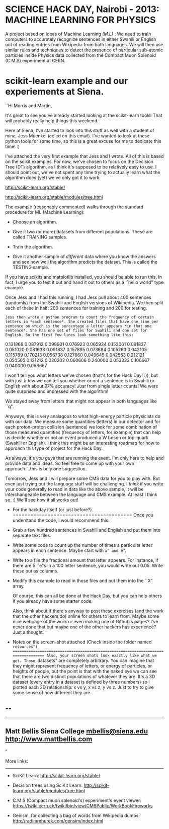 SCIENCE HACK DAY, Nairobi - 2013: MACHINE LEARNING FOR PHYSICS
===============================================================

A project based on ideas of Machine Learning _(M.L)_ : We need to train computers to accurately recognize sentences in either Swahili or English out of reading entries from Wikipedia from both languages. We will then use similar rules and techniques to detect the presence of particular sub-atomic particles inside Physics data collected from the Compact Muon Solenoid (C.M.S) experiment at CERN.


scikit-learn example and our experiements at Siena. 
======================================================= 
``Hi Morris and Martin,

   It's great to see you've already started looking at the scikit-learn tools! That will probably really help things this weekend. 

  Here at Siena, I've started to look into this stuff as well with a student of mine, Jess Muenkel (cc'ed on this email). I've wanted to look at these python tools for some time, so this is a great excuse for me to dedicate this time!  :)

   I've attached the very first example that Jess and I wrote. All of this is based on the scikit examples. For now, we've chosen to focus on the Decision Tree (DT) algorithm, as I think it's supposed to be relatively easy to use. I should point out, we've not spent any time trying to actually learn what the algorithm does (yet) we've only got it to work. 

http://scikit-learn.org/stable/

http://scikit-learn.org/stable/modules/tree.html

   The example (reasonably commented) walks through the standard procedure for ML (Machine Learning):

  * Choose an algorithm.

  * Give it two (or more) datasets from different populations. These are called TRAINING samples. 

   * Train the algorithm. 

   * Give it another sample of *different* data where you know the answers and see how well the algorithm predicts the dataset. This is called the TESTING sample. 

   If you have scikits and matplotlib installed, you should be able to run this. In fact, I urge you to test it out and hand it out to others as a ``hello world" type example. 

   Once Jess and I had this running, I had Jess pull about 400 sentences (randomly) from the Swahili and English versions of Wikipedia. We then split each of these in half: 200 sentences for training and 200 for testing. 

    Jess then wrote a python program to count the frequency of certain letters in *each sentence*. She created files that have one line per sentence on which is the percentage a letter appears *in that one sentence*. She has one set of files for Swahili and one set for English. So the first few lines look something like this:

0.131868 0.087912 0.098901 0.076923 0.065934
0.153061 0.091837 0.051020 0.081633 0.091837
0.157895 0.073684 0.105263 0.042105 0.115789
0.170213 0.056738 0.127660 0.049645 0.042553
0.212121 0.050505 0.121212 0.020202 0.060606
0.240000 0.053333 0.106667 0.040000 0.066667

   I won't tell you what letters we've chosen (that's for the Hack Day! :)), but with just a few we can tell you whether or not a sentence is in Swahili or English with about 97% accuracy! *Just* from single letter counts! We were quite surprised and impressed with the algorithm!

   We stayed away from letters that might not appear in both languages like ``q". 

   Anyways, this is very analagous to what high-energy particle physicists do with our data. We measure some quantities (letters) in our detector and for each proton-proton collision (sentence) we look for some combination of those measured quantities (frequency of letters, for example) that can help us decide whether or not an event produced a W boson or top-quark (Swahili or English). I think this might be an interesting roadmap for how to approach this type of project for the Hack Day. 

   As always, it's *you guys* that are running the event. I'm only here to help and provide data and ideas. So feel free to come up with your own approach....this is only one suggestion. 

   Tomorrow, Jess and I will prepare some CMS data for you to play with. But even just trying out the language stuff will be challenging. I *think* if you write your code generally to read in data like the above sample, it will be interchangeable between the language and CMS example. At least I think so.  :)    We'll see how it all works out!

* For the hackday itself (or just before?)
========================================= 
Once you understand the code, I would recommend this:

* Grab a few hundred sentences in Swahili and English and put them into separate text files. 
* Write some code to count up the number of times a particular letter appears in each sentence. Maybe start with ``a" and ``e".
* Write to a file the fractional amount that letter appears. For instance, if there are 5 ``e"s in a 100 letter sentence, you would write out 0.05. Write these out as columns. 
* Modify this example to read in those files and put them into the ``X" array. 

   Of course, this can all be done at the Hack Day, but you can help others if you already have some starter code. 

   Also, think about if there's anyway to post these exercises (and the work that the other hackers do) online for others to learn from. Maybe some nice webpage of the work or even making one of Github's pages? I've never done that but maybe one of the other hackers has experience? Just a thought. 

* Notes on the screen-shot attached (Check inside the folder named ``resources") 
=================================================================================
 Also, your screen shots look exactly like what we get. Those ``datasets" are completely arbitrary. You can imagine that they might represent frequency of letters, or energy of particles, or heights of people, but the point is that with the naked eye we can see that there are two distinct populations of whatever they are. It's a 3D dataset (every entry in a dataset is defined by three numbers) so I plotted each 2D relationship: x vs y, x vs z, y vs z. Just to try to give some sense of how different they are.  

-- 
-- 
----------------------------
Matt Bellis
Siena College
mbellis@siena.edu
http://www.mattbellis.com
----------------------------

" 


More links: 
____________ 
* SciKit Learn: http://scikit-learn.org/stable/

* Decision trees using SciKit Learn: http://scikit-learn.org/stable/modules/tree.html 

* C.M.S (Compact muon solenoid's) experiment's event viewer: https://twiki.cern.ch/twiki/bin/view/CMSPublic/WorkBookFireworks 

* Genism, for collecting a bag of words from Wikipedia dumps: http://radimrehurek.com/gensim/index.html

